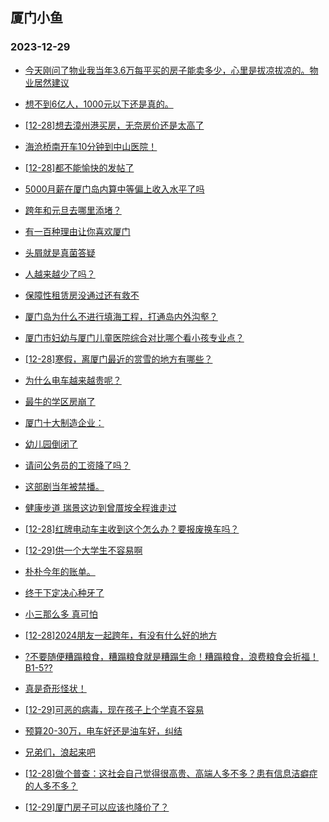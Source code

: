 ## 厦门小鱼 
### 2023-12-29

+ [今天刚问了物业我当年3.6万每平买的房子能卖多少，心里是拔凉拔凉的。物业居然建议](http://bbs.xmfish.com/read-htm-tid-18127183.html)

+ [想不到6亿人，1000元以下还是真的。](http://bbs.xmfish.com/read-htm-tid-18127191.html)

+ [[12-28]想去漳州港买房，无奈房价还是太高了](http://bbs.xmfish.com/read-htm-tid-18127414.html)

+ [海沧桥南开车10分钟到中山医院！](http://bbs.xmfish.com/read-htm-tid-18127184.html)

+ [[12-28]都不能愉快的发帖了](http://bbs.xmfish.com/read-htm-tid-18127367.html)

+ [5000月薪在厦门岛内算中等偏上收入水平了吗](http://bbs.xmfish.com/read-htm-tid-18127290.html)

+ [跨年和元旦去哪里添堵？](http://bbs.xmfish.com/read-htm-tid-18127189.html)

+ [有一百种理由让你喜欢厦门](http://bbs.xmfish.com/read-htm-tid-18127301.html)

+ [头屑就是真菌答疑](http://bbs.xmfish.com/read-htm-tid-18127205.html)

+ [人越来越少了吗？](http://bbs.xmfish.com/read-htm-tid-18127310.html)

+ [保障性租赁房没通过还有救不](http://bbs.xmfish.com/read-htm-tid-18127393.html)

+ [厦门岛为什么不进行填海工程，打通岛内外沟壑？](http://bbs.xmfish.com/read-htm-tid-18127375.html)

+ [厦门市妇幼与厦门儿童医院综合对比哪个看小孩专业点？](http://bbs.xmfish.com/read-htm-tid-18127218.html)

+ [[12-28]寒假，离厦门最近的赏雪的地方有哪些？](http://bbs.xmfish.com/read-htm-tid-18127349.html)

+ [为什么电车越来越贵呢？](http://bbs.xmfish.com/read-htm-tid-18127396.html)

+ [最牛的学区房崩了](http://bbs.xmfish.com/read-htm-tid-18127523.html)

+ [厦门十大制造企业：](http://bbs.xmfish.com/read-htm-tid-18127426.html)

+ [幼儿园倒闭了](http://bbs.xmfish.com/read-htm-tid-18127539.html)

+ [请问公务员的工资降了吗？](http://bbs.xmfish.com/read-htm-tid-18127567.html)

+ [这部剧当年被禁播。](http://bbs.xmfish.com/read-htm-tid-18127391.html)

+ [健康步道 瑞景这边到曾厝垵全程谁走过](http://bbs.xmfish.com/read-htm-tid-18127427.html)

+ [[12-28]红牌电动车主收到这个怎么办？要报废换车吗？](http://bbs.xmfish.com/read-htm-tid-18127439.html)

+ [[12-29]供一个大学生不容易啊](http://bbs.xmfish.com/read-htm-tid-18127661.html)

+ [朴朴今年的账单。](http://bbs.xmfish.com/read-htm-tid-18127550.html)

+ [终于下定决心种牙了](http://bbs.xmfish.com/read-htm-tid-18127594.html)

+ [小三那么多 真可怕](http://bbs.xmfish.com/read-htm-tid-18127460.html)

+ [[12-28]2024朋友一起跨年，有没有什么好的地方](http://bbs.xmfish.com/read-htm-tid-18127502.html)

+ [?不要随便糟蹋粮食，糟蹋粮食就是糟蹋生命！糟蹋粮食，浪费粮食会折福！B1-5??](http://bbs.xmfish.com/read-htm-tid-18127617.html)

+ [真是奇形怪状！](http://bbs.xmfish.com/read-htm-tid-18127504.html)

+ [[12-29]可恶的病毒，现在孩子上个学真不容易](http://bbs.xmfish.com/read-htm-tid-18127644.html)

+ [预算20-30万，电车好还是油车好，纠结](http://bbs.xmfish.com/read-htm-tid-18127557.html)

+ [兄弟们，浪起来吧](http://bbs.xmfish.com/read-htm-tid-18127670.html)

+ [[12-28]做个普查：这社会自己觉得很高贵、高端人多不多？患有信息洁癖症的人多不多？](http://bbs.xmfish.com/read-htm-tid-18127575.html)

+ [[12-29]厦门房子可以应该也降价了？](http://bbs.xmfish.com/read-htm-tid-18127651.html)

